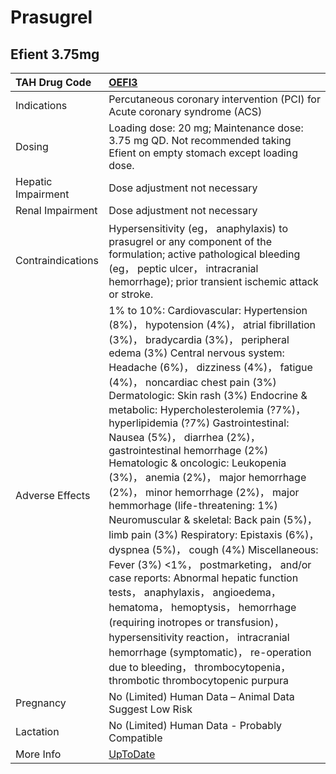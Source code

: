 # Prasugrel

## Efient 3.75mg

| TAH Drug Code      | [OEFI3](https://www.tahsda.org.tw/drugs/hissearch.php?drug_code=OEFI3)                                                                                                                                                                                                                                                                                                                                                                                                                                                                                                                                                                                                                                                                                                                                                                                                                                                                                                                                                                                                   |
|:-------------------|:-------------------------------------------------------------------------------------------------------------------------------------------------------------------------------------------------------------------------------------------------------------------------------------------------------------------------------------------------------------------------------------------------------------------------------------------------------------------------------------------------------------------------------------------------------------------------------------------------------------------------------------------------------------------------------------------------------------------------------------------------------------------------------------------------------------------------------------------------------------------------------------------------------------------------------------------------------------------------------------------------------------------------------------------------------------------------|
| Indications        | Percutaneous coronary intervention (PCI) for Acute coronary syndrome (ACS)                                                                                                                                                                                                                                                                                                                                                                                                                                                                                                                                                                                                                                                                                                                                                                                                                                                                                                                                                                                               |
| Dosing             | Loading dose: 20 mg; Maintenance dose: 3.75 mg QD. Not recommended taking Efient on empty stomach except loading dose.                                                                                                                                                                                                                                                                                                                                                                                                                                                                                                                                                                                                                                                                                                                                                                                                                                                                                                                                                   |
| Hepatic Impairment | Dose adjustment not necessary                                                                                                                                                                                                                                                                                                                                                                                                                                                                                                                                                                                                                                                                                                                                                                                                                                                                                                                                                                                                                                            |
| Renal Impairment   | Dose adjustment not necessary                                                                                                                                                                                                                                                                                                                                                                                                                                                                                                                                                                                                                                                                                                                                                                                                                                                                                                                                                                                                                                            |
| Contraindications  | Hypersensitivity (eg， anaphylaxis) to prasugrel or any component of the formulation; active pathological bleeding (eg， peptic ulcer， intracranial hemorrhage); prior transient ischemic attack or stroke.                                                                                                                                                                                                                                                                                                                                                                                                                                                                                                                                                                                                                                                                                                                                                                                                                                                             |
| Adverse Effects    | 1% to 10%: Cardiovascular: Hypertension (8%)， hypotension (4%)， atrial fibrillation (3%)， bradycardia (3%)， peripheral edema (3%) Central nervous system: Headache (6%)， dizziness (4%)， fatigue (4%)， noncardiac chest pain (3%) Dermatologic: Skin rash (3%) Endocrine & metabolic: Hypercholesterolemia (?7%)， hyperlipidemia (?7%) Gastrointestinal: Nausea (5%)， diarrhea (2%)， gastrointestinal hemorrhage (2%) Hematologic & oncologic: Leukopenia (3%)， anemia (2%)， major hemorrhage (2%)， minor hemorrhage (2%)， major hemmorhage (life-threatening: 1%) Neuromuscular & skeletal: Back pain (5%)， limb pain (3%) Respiratory: Epistaxis (6%)， dyspnea (5%)， cough (4%) Miscellaneous: Fever (3%) <1%， postmarketing， and/or case reports: Abnormal hepatic function tests， anaphylaxis， angioedema， hematoma， hemoptysis， hemorrhage (requiring inotropes or transfusion)， hypersensitivity reaction， intracranial hemorrhage (symptomatic)， re-operation due to bleeding， thrombocytopenia， thrombotic thrombocytopenic purpura |
| Pregnancy          | No (Limited) Human Data – Animal Data Suggest Low Risk                                                                                                                                                                                                                                                                                                                                                                                                                                                                                                                                                                                                                                                                                                                                                                                                                                                                                                                                                                                                                   |
| Lactation          | No (Limited) Human Data - Probably Compatible                                                                                                                                                                                                                                                                                                                                                                                                                                                                                                                                                                                                                                                                                                                                                                                                                                                                                                                                                                                                                            |
| More Info          | [UpToDate](https://www.uptodate.com/contents/prasugrel-drug-information)                                                                                                                                                                                                                                                                                                                                                                                                                                                                                                                                                                                                                                                                                                                                                                                                                                                                                                                                                                                                 |

